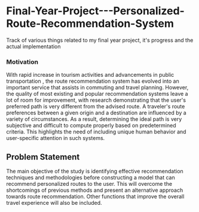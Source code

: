 # Final-Year-Project---Personalized-Route-Recommendation-System

Track of various things related to my final year project, it's progress and the actual implementation

### Motivation

With rapid increase in tourism activities and advancements in public transportation , the route recommendation system has evolved into an important service that assists in commuting and travel planning. However, the quality of most existing and popular recommendation systems leave a lot of room for improvement, with research demonstrating that the user's preferred path is very different from the advised route.
A traveler's route preferences between a given origin and a destination are influenced by a variety of circumstances. As a result, determining the ideal path is very subjective and difficult to compute properly based on predetermined criteria. This highlights the need of including unique human behavior and user-specific attention in such systems.

## Problem Statement

The main objective of the study is identifying effective recommendation techniques and methodologies before constructing a model that can recommend personalized routes to the user. This will overcome the shortcomings of previous methods and present an alternative approach towards route recommendation. Other functions that improve the overall travel experience will also be included.
